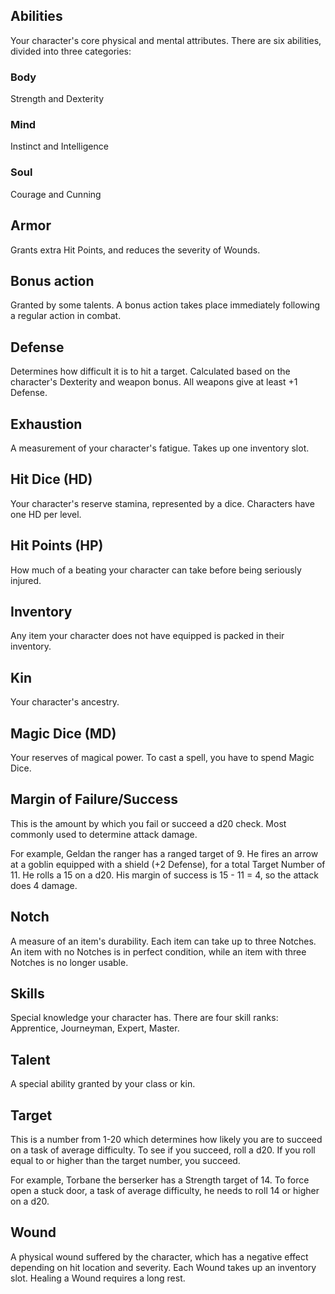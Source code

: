## Abilities
Your character's core physical and mental attributes. There are six abilities, divided into three categories: 

### Body 
Strength and Dexterity

### Mind
Instinct and Intelligence

### Soul
Courage and Cunning

## Armor
Grants extra Hit Points, and reduces the severity of Wounds.

## Bonus action
Granted by some talents. A bonus action takes place immediately following a regular action in combat.

## Defense
Determines how difficult it is to hit a target. Calculated based on the character's Dexterity and weapon bonus. All weapons give at least +1 Defense.

## Exhaustion
A measurement of your character's fatigue. Takes up one inventory slot.

## Hit Dice (HD)
Your character's reserve stamina, represented by a dice. Characters have one HD per level.

## Hit Points (HP)
How much of a beating your character can take before being seriously injured.

## Inventory
Any item your character does not have equipped is packed in their inventory.

## Kin
Your character's ancestry.

## Magic Dice (MD)
Your reserves of magical power. To cast a spell, you have to spend Magic Dice.

## Margin of Failure/Success
This is the amount by which you fail or succeed a d20 check. Most commonly used to determine attack damage. 

For example, Geldan the ranger has a ranged target of 9. He fires an arrow at a goblin equipped with a shield (+2 Defense), for a total Target Number of 11. He rolls a 15 on a d20. His margin of success is 15 - 11 = 4, so the attack does 4 damage.

## Notch
A measure of an item's durability. Each item can take up to three Notches. An item with no Notches is in perfect condition, while an item with three Notches is no longer usable.

## Skills
Special knowledge your character has. There are four skill ranks: Apprentice, Journeyman, Expert, Master.

## Talent
A special ability granted by your class or kin.

## Target
This is a number from 1-20 which determines how likely you are to succeed on a task of average difficulty. To see if you succeed, roll a d20. If you roll equal to or higher than the target number, you succeed.

For example, Torbane the berserker has a Strength target of 14. To force open a stuck door, a task of average difficulty, he needs to roll 14 or higher on a d20.

## Wound
A physical wound suffered by the character, which has a negative effect depending on hit location and severity. Each Wound takes up an inventory slot. Healing a Wound requires a long rest.